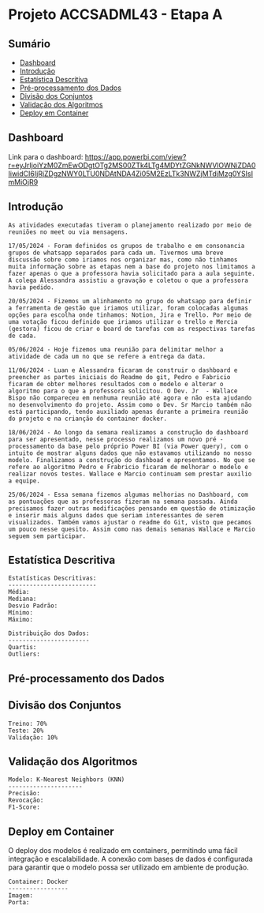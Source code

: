 # Projeto ACCSADML43 - Etapa A


## Sumário

- [Dashboard](#Dashboard)
- [Introdução](#introdução)
- [Estatística Descritiva](#estatística-descritiva)
- [Pré-processamento dos Dados](#pré-processamento-dos-dados)
- [Divisão dos Conjuntos](#divisão-dos-conjuntos)
- [Validação dos Algoritmos](#validação-dos-algoritmos)
- [Deploy em Container](#deploy-em-container)

## Dashboard
Link para o dashboard:
  https://app.powerbi.com/view?r=eyJrIjoiYzM0ZmEwODgtOTg2MS00ZTk4LTg4MDYtZGNkNWVlOWNiZDA0IiwidCI6IjRjZDgzNWY0LTU0NDAtNDA4Zi05M2EzLTk3NWZjMTdjMzg0YSIsImMiOjR9

## Introdução
```plaintext
As atividades executadas tiveram o planejamento realizado por meio de reuniões no meet ou via mensagens.

17/05/2024 - Foram definidos os grupos de trabalho e em consonancia grupos de whatsapp separados para cada um. Tivermos uma breve discussão sobre como iriamos nos organizar mas, como não tinhamos muita informação sobre as etapas nem a base do projeto nos limitamos a fazer apenas o que a professora havia solicitado para a aula seguinte. A colega Alessandra assistiu a gravação e coletou o que a professora havia pedido.

20/05/2024 - Fizemos um alinhamento no grupo do whatsapp para definir a ferramenta de gestão que iriamos utilizar, foram colocadas algumas opções para escolha onde tinhamos: Notion, Jira e Trello. Por meio de uma votação ficou definido que iriamos utilizar o trello e Mercia (gestora) ficou de criar o board de tarefas com as respectivas tarefas de cada.

05/06/2024 - Hoje fizemos uma reunião para delimitar melhor a atividade de cada um no que se refere a entrega da data.

11/06/2024 - Luan e Alessandra ficaram de construir o dashboard e preencher as partes iniciais do Readme do git, Pedro e Fabricio ficaram de obter melhores resultados com o modelo e alterar o algoritmo para o que a professora solicitou. O Dev. Jr  - Wallace Bispo não compareceu em nenhuma reunião até agora e não esta ajudando no desenvolvimento do projeto. Assim como o Dev. Sr Marcio também não está participando, tendo auxiliado apenas durante a primeira reunião do projeto e na crianção do container docker.

18/06/2024 - Ao longo da semana realizamos a construção do dashboard para ser apresentado, nesse processo realizamos um novo pré - processamento da base pelo próprio Power BI (via Power query), com o intuito de mostrar alguns dados que não estavamos utilizando no nosso modelo. Finalizamos a construção do dashboad e apresentamos. No que se refere ao algoritmo Pedro e Frabricio ficaram de melhorar o modelo e realizar novos testes. Wallace e Marcio continuam sem prestar auxilio a equipe.

25/06/2024 - Essa semana fizemos algumas melhorias no Dashboard, com as pontuações que as professoras fizeram na semana passada. Ainda precisamos fazer outras modificações pensando em questão de otimização e inserir mais alguns dados que seriam interessantes de serem visualizados. Também vamos ajustar o readme do Git, visto que pecamos um pouco nesse quesito. Assim como nas demais semanas Wallace e Marcio seguem sem participar.
```
## Estatística Descritiva


```plaintext
Estatísticas Descritivas:
-------------------------
Média: 
Mediana:
Desvio Padrão: 
Mínimo: 
Máximo:

Distribuição dos Dados:
-----------------------
Quartis: 
Outliers: 
```

## Pré-processamento dos Dados


## Divisão dos Conjuntos

```plaintext
Treino: 70%
Teste: 20%
Validação: 10%
```

## Validação dos Algoritmos


```plaintext
Modelo: K-Nearest Neighbors (KNN)
---------------------
Precisão: 
Revocação: 
F1-Score: 
```

## Deploy em Container
O deploy dos modelos é realizado em containers, permitindo uma fácil integração e escalabilidade. A conexão com bases de dados é configurada para garantir que o modelo possa ser utilizado em ambiente de produção.

```plaintext
Container: Docker
-----------------
Imagem: 
Porta: 
```
